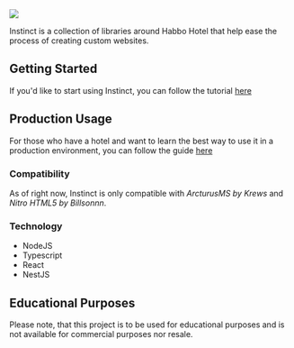<img src="https://i.imgur.com/gOi5doh.png"/>

Instinct is a collection of libraries around Habbo Hotel that help ease the process of creating custom websites.  

## Getting Started
If you'd like to start using Instinct, you can follow the tutorial [here](doc/GETTING_STARTED.md)

## Production Usage
For those who have a hotel and want to learn the best way to use it in a production environment, you can follow the guide [here](doc/DEPLOYMENTS.md)

### Compatibility
As of right now, Instinct is only compatible with *ArcturusMS by Krews* and *Nitro HTML5 by Billsonnn*. 

### Technology
* NodeJS
* Typescript
* React
* NestJS


## Educational Purposes
Please note, that this project is to be used for educational purposes and is not available for commercial purposes nor resale.
